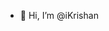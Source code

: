 - 👋 Hi, I’m @iKrishan


<!---
iKrishan/iKrishan is a ✨ special ✨ repository because its `README.md` (this file) appears on your GitHub profile.
You can click the Preview link to take a look at your changes.
--->
